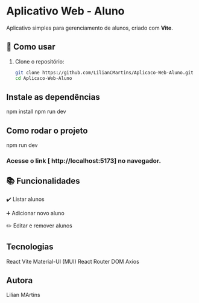 # Aplicativo Web - Aluno

Aplicativo simples para gerenciamento de alunos, criado com **Vite**.

## 🚀 Como usar

1. Clone o repositório:
   ```bash
   git clone https://github.com/LilianCMartins/Aplicaco-Web-Aluno.git
   cd Aplicaco-Web-Aluno

## Instale as dependências 

npm install
npm run dev

## Como rodar o projeto 

npm run dev

### Acesse o link [ http://localhost:5173] no navegador.

## 📚 Funcionalidades
✔️ Listar alunos

➕ Adicionar novo aluno

✏️ Editar e remover alunos

## Tecnologias 

React
Vite
Material-UI (MUI)
React Router DOM
Axios

## Autora

Lilian MArtins
